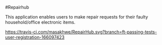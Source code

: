 #Repairhub

This application enables users to make repair requests for their faulty household/office electronic items.

https://travis-ci.com/masakhwe/RepairHub.svg?branch=ft-passing-tests-user-registration-166097423